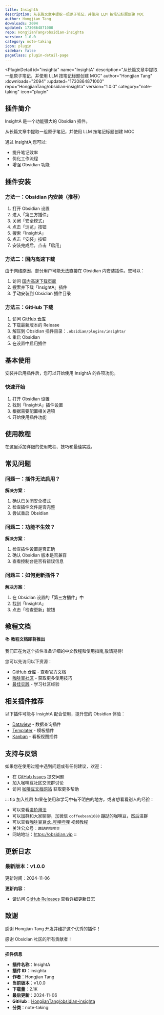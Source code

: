 ```yaml
---
title: InsightA
description: 从长篇文章中提取一组原子笔记，并使用 LLM 按笔记标题创建 MOC
author: Hongjian Tang
downloads: 2094
updated: 1730864871000
repo: HongjianTang/obsidian-insighta
version: 1.0.0
category: note-taking
icon: plugin
sidebar: false
pageClass: plugin-detail-page
---
```


<PluginDetail
  id="insighta"
  name="InsightA"
  description="从长篇文章中提取一组原子笔记，并使用 LLM 按笔记标题创建 MOC"
  author="Hongjian Tang"
  :downloads="2094"
  :updated="1730864871000"
  repo="HongjianTang/obsidian-insighta"
  version="1.0.0"
  category="note-taking"
  icon="plugin"
>

<!-- AUTO_GENERATED_START -->
## 插件简介

InsightA 是一个功能强大的 Obsidian 插件。

从长篇文章中提取一组原子笔记，并使用 LLM 按笔记标题创建 MOC

通过 InsightA,您可以:

- 提升笔记效率
- 优化工作流程
- 增强 Obsidian 功能

<!-- AUTO_GENERATED_END -->

<!-- AUTO_GENERATED_START -->
## 插件安装

### 方法一：Obsidian 内安装（推荐）

1. 打开 Obsidian 设置
2. 进入「第三方插件」
3. 关闭「安全模式」
4. 点击「浏览」按钮
5. 搜索「InsightA」
6. 点击「安装」按钮
7. 安装完成后，点击「启用」

### 方法二：国内高速下载

由于网络原因，部分用户可能无法直接在 Obsidian 内安装插件。您可以：

1. 访问 [国内高速下载页面](/zh/documentation/obsidian-plugins-download.html)
2. 搜索并下载「InsightA」插件
3. 手动安装到 Obsidian 插件目录

### 方法三：GitHub 下载

1. 访问 [GitHub 仓库](https://github.com/HongjianTang/obsidian-insighta)
2. 下载最新版本的 Release
3. 解压到 Obsidian 插件目录：`.obsidian/plugins/insighta/`
4. 重启 Obsidian
5. 在设置中启用插件

## 基本使用

安装并启用插件后，您可以开始使用 InsightA 的各项功能。

### 快速开始

1. 打开 Obsidian 设置
2. 找到「InsightA」插件设置
3. 根据需要配置相关选项
4. 开始使用插件功能

<!-- AUTO_GENERATED_END -->

<!-- CUSTOM_CONTENT_START:tutorial -->
## 使用教程

在这里添加详细的使用教程、技巧和最佳实践。

<!-- CUSTOM_CONTENT_END:tutorial -->

<!-- SHARED_CONTENT_START -->
## 常见问题

### 问题一：插件无法启用？

**解决方案**：
1. 确认已关闭安全模式
2. 检查插件文件是否完整
3. 尝试重启 Obsidian

### 问题二：功能不生效？

**解决方案**：
1. 检查插件设置是否正确
2. 确认 Obsidian 版本是否兼容
3. 查看控制台是否有错误信息

### 问题三：如何更新插件？

**解决方案**：
1. 在 Obsidian 设置的「第三方插件」中
2. 找到「InsightA」
3. 点击「检查更新」按钮

## 教程文档

📚 **教程文档即将推出**

我们正在为这个插件准备详细的中文教程和使用指南,敬请期待!

您可以先访问以下资源：
- [GitHub 仓库](https://github.com/HongjianTang/obsidian-insighta) - 查看官方文档
- [咖啡豆社区](/zh/bases/) - 获取更多使用技巧
- [最佳实践](/zh/best-practices/) - 学习社区经验

## 相关插件推荐

以下插件可能与 InsightA 配合使用，提升您的 Obsidian 体验：

- [Dataview](/zh/plugins/dataview.html) - 数据查询插件
- [Templater](/zh/plugins/templater-obsidian.html) - 模板插件
- [Kanban](/zh/plugins/obsidian-kanban.html) - 看板视图插件

## 支持与反馈

如果您在使用过程中遇到问题或有任何建议，欢迎：

- 在 [GitHub Issues](https://github.com/HongjianTang/obsidian-insighta/issues) 提交问题
- 加入咖啡豆社区交流群讨论
- 访问 [咖啡豆文档网站](https://obsidian.vip) 获取更多帮助

::: tip 加入社群
如果在使用和学习中有不明白的地方，或者想看看别人的经验：
- 可以查看[进阶用法](/zh/advanced)
- 可以加群和大家聊聊，加微信 `coffeebean1688` 蹦跶的咖啡豆，然后进群
- 可以查看[咖啡豆豆龙_哔哩哔哩](https://space.bilibili.com/618777356) 视频教程
- 关注公众号：`蹦跶的咖啡豆`
- 网站地址：https://obsidian.vip
:::
<!-- SHARED_CONTENT_END -->

<!-- AUTO_GENERATED_START -->
## 更新日志

### 最新版本：v1.0.0

更新时间：2024-11-06

**更新内容**：
- 请访问 [GitHub Releases](https://github.com/HongjianTang/obsidian-insighta/releases) 查看详细更新日志

## 致谢

感谢 Hongjian Tang 开发并维护这个优秀的插件！

感谢 Obsidian 社区的所有贡献者！

---

**插件信息**
- **插件名称**：InsightA
- **插件 ID**：insighta
- **作者**：Hongjian Tang
- **当前版本**：v1.0.0
- **下载量**：2.1K
- **最后更新**：2024-11-06
- **GitHub**：[HongjianTang/obsidian-insighta](https://github.com/HongjianTang/obsidian-insighta)
- **分类**：note-taking
<!-- AUTO_GENERATED_END -->

</PluginDetail>


